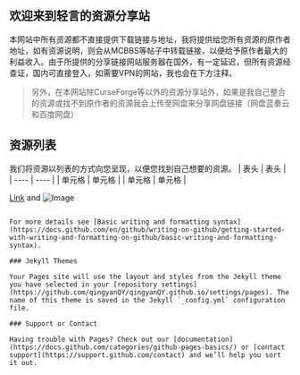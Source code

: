 ## 欢迎来到轻言的资源分享站

本网站中所有资源都不直接提供下载链接与地址，我将提供给您所有资源的原作者地址，如有资源说明，则会从MCBBS等帖子中转载链接，以便给予原作者最大的利益收入。由于所提供的分享链接网站服务器在国外，有一定延迟，但所有资源经查证，国内可直接登入，如需要VPN的网站，我也会在下方注释。

> 另外，在本网站除CurseForge等以外的资源分享站外，如果是我自己整合的资源或找不到原作者的资源我会上传至网盘来分享网盘链接（网盘蓝奏云和百度网盘）

## 资源列表

我们将资源以列表的方式向您呈现，以便您找到自己想要的资源。
|  表头   | 表头  |
|  ----  | ----  |
| 单元格  | 单元格 |
| 单元格  | 单元格 |



[Link](url) and ![Image](src)
```

For more details see [Basic writing and formatting syntax](https://docs.github.com/en/github/writing-on-github/getting-started-with-writing-and-formatting-on-github/basic-writing-and-formatting-syntax).

### Jekyll Themes

Your Pages site will use the layout and styles from the Jekyll theme you have selected in your [repository settings](https://github.com/qingyanQY/qingyanQY.github.io/settings/pages). The name of this theme is saved in the Jekyll `_config.yml` configuration file.

### Support or Contact

Having trouble with Pages? Check out our [documentation](https://docs.github.com/categories/github-pages-basics/) or [contact support](https://support.github.com/contact) and we’ll help you sort it out.
